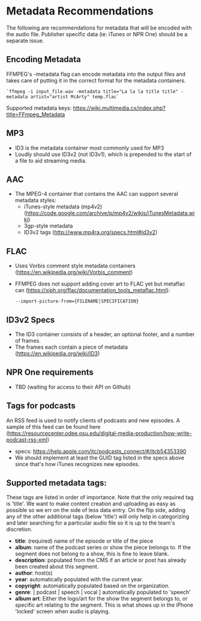 # Metadata Recommendations
The following are recommendations for metadata that will be encoded with the audio file.  Publisher
specific data (ie: iTunes or NPR One) should be a separate issue.


## Encoding Metadata
FFMPEG's -metadata flag can encode metadata into the output files and takes care of putting it in the correct format 
for the metadata containers.
    
    `ffmpeg -i input_file.wav -metadata title="La la la title title" -metadata artist="artist McArty" temp.flac`
    
Supported metadata keys: https://wiki.multimedia.cx/index.php?title=FFmpeg_Metadata

## MP3
* ID3 is the metadata container most commonly used for MP3
* Loudly should use ID3v2 (not ID3v1), which is prepended to the start of a file to aid streaming media.

## AAC
* The MPEG-4 container that contains the AAC can support several metadata styles:
    * iTunes-style metadata (mp4v2) (https://code.google.com/archive/p/mp4v2/wikis/iTunesMetadata.wiki)
    * 3gp-style metadata
    * ID3v2 tags (http://www.mp4ra.org/specs.html#id3v2)
    
## FLAC
* Uses Vorbis comment style metadata containers (https://en.wikipedia.org/wiki/Vorbis_comment)
* FFMPEG does not support adding cover art to FLAC yet but metaflac can (https://xiph.org/flac/documentation_tools_metaflac.html):

    `--import-picture-from={FILENAME|SPECIFICATION}	`

## ID3v2 Specs
* The ID3 container consists of a header, an optional footer, and a number of frames. 
* The frames each contain a piece of metadata (https://en.wikipedia.org/wiki/ID3)

## NPR One requirements
* TBD (waiting for access to their API on Github)

## Tags for podcasts
An RSS feed is used to notify clients of podcasts and new episodes.  A sample of this feed
can be found here (https://resourcecenter.odee.osu.edu/digital-media-production/how-write-podcast-rss-xml)
* specs: https://help.apple.com/itc/podcasts_connect/#/itcb54353390
* We should implement at least the GUID tag listed in the specs above since that's how iTunes
recognizes new episodes.

## Supported metadata tags:
These tags are listed in order of importance. Note that the only required tag is 'title'.  We want to make
content creation and uploading as easy as possible so we err on the side of less data entry. On
the flip side, adding any of the other additional tags (below 'title') will only help in categorizing
and later searching for a particular audio file so it is up to the team's discretion.
 
* **title**: (required) name of the episode or title of the piece
* **album**: name of the podcast series or show the piece belongs to. If the segment does not belong to a show,
this is fine to leave blank.
* **description**: populated from the CMS if an article or post has already been created about this segment.
* **author**: host(s)
* **year**: automatically populated with the current year.
* **copyright**: automatically populated based on the organization.
* **genre**: [ podcast | speech | vocal ] automatically populated to 'speech' 
* **album art**: Either the logo/art for the show the segment belongs to, or specific art relating to the segment.  This
is what shows up in the iPhone 'locked' screen when audio is playing.

 
